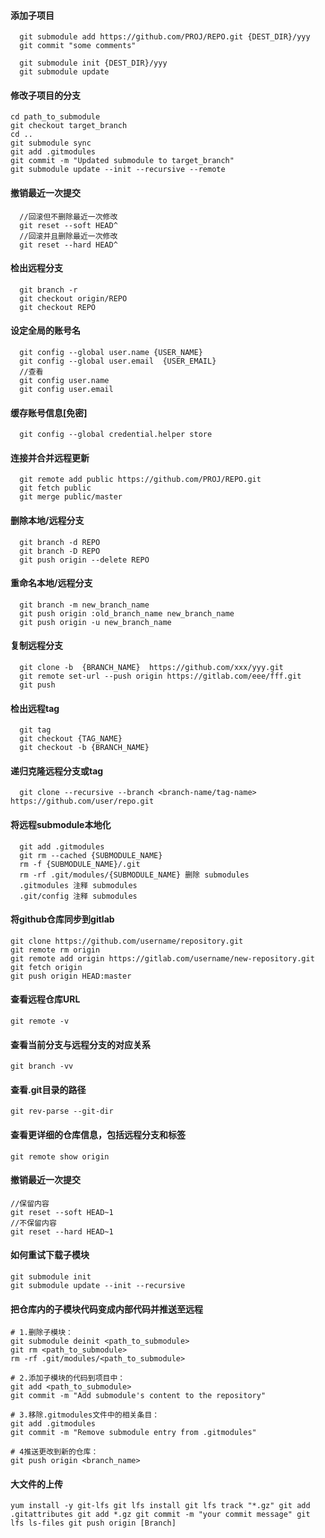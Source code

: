 
#### 添加子项目
```
  git submodule add https://github.com/PROJ/REPO.git {DEST_DIR}/yyy
  git commit "some comments"

  git submodule init {DEST_DIR}/yyy
  git submodule update
```

#### 修改子项目的分支
```
cd path_to_submodule
git checkout target_branch
cd ..
git submodule sync
git add .gitmodules
git commit -m "Updated submodule to target_branch"
git submodule update --init --recursive --remote
```

#### 撤销最近一次提交
```
  //回滚但不删除最近一次修改
  git reset --soft HEAD^
  //回滚并且删除最近一次修改
  git reset --hard HEAD^
```

#### 检出远程分支
```
  git branch -r
  git checkout origin/REPO
  git checkout REPO
```

#### 设定全局的账号名
```
  git config --global user.name {USER_NAME}
  git config --global user.email  {USER_EMAIL}
  //查看
  git config user.name 
  git config user.email 
```

#### 缓存账号信息[免密]
```
  git config --global credential.helper store
```

#### 连接并合并远程更新
```
  git remote add public https://github.com/PROJ/REPO.git
  git fetch public
  git merge public/master
```

#### 删除本地/远程分支
```
  git branch -d REPO
  git branch -D REPO
  git push origin --delete REPO
```

#### 重命名本地/远程分支
```
  git branch -m new_branch_name
  git push origin :old_branch_name new_branch_name
  git push origin -u new_branch_name
```

#### 复制远程分支
```
  git clone -b  {BRANCH_NAME}  https://github.com/xxx/yyy.git
  git remote set-url --push origin https://gitlab.com/eee/fff.git
  git push
```

#### 检出远程tag
```
  git tag
  git checkout {TAG_NAME}
  git checkout -b {BRANCH_NAME}
```

#### 递归克隆远程分支或tag
```
  git clone --recursive --branch <branch-name/tag-name> https://github.com/user/repo.git
```

#### 将远程submodule本地化
```
  git add .gitmodules
  git rm --cached {SUBMODULE_NAME}
  rm -f {SUBMODULE_NAME}/.git
  rm -rf .git/modules/{SUBMODULE_NAME} 删除 submodules
  .gitmodules 注释 submodules
  .git/config 注释 submodules
```

#### 将github仓库同步到gitlab
```
git clone https://github.com/username/repository.git
git remote rm origin
git remote add origin https://gitlab.com/username/new-repository.git
git fetch origin
git push origin HEAD:master
```

#### 查看远程仓库URL
```
git remote -v
```
 
#### 查看当前分支与远程分支的对应关系
```
git branch -vv
```
  
#### 查看.git目录的路径
```
git rev-parse --git-dir
```
   
#### 查看更详细的仓库信息，包括远程分支和标签
```
git remote show origin
```

#### 撤销最近一次提交
```
//保留内容
git reset --soft HEAD~1
//不保留内容
git reset --hard HEAD~1
```


#### 如何重试下载子模块
```
git submodule init
git submodule update --init --recursive
```

#### 把仓库内的子模块代码变成内部代码并推送至远程
```
# 1.删除子模块：
git submodule deinit <path_to_submodule>
git rm <path_to_submodule>
rm -rf .git/modules/<path_to_submodule>

# 2.添加子模块的代码到项目中：
git add <path_to_submodule>
git commit -m "Add submodule's content to the repository"

# 3.移除.gitmodules文件中的相关条目：
git add .gitmodules
git commit -m "Remove submodule entry from .gitmodules"

# 4推送更改到新的仓库：
git push origin <branch_name>
```

#### 大文件的上传
`
yum install -y git-lfs
git lfs install
git lfs track "*.gz"
git add .gitattributes
git add *.gz
git commit -m "your commit message"
git lfs ls-files
git push origin [Branch]
`
